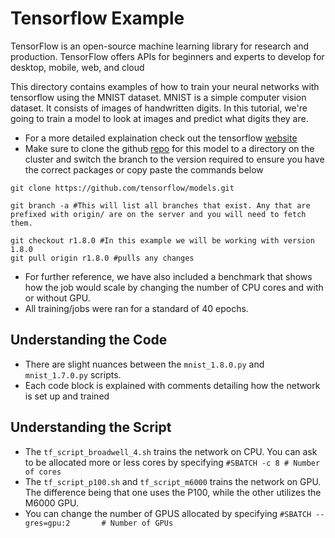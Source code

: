 # Tensorflow Example
TensorFlow is an open-source machine learning library for research and production. TensorFlow offers APIs for beginners and experts to develop for desktop, mobile, web, and cloud

This directory contains examples of how to train your neural networks with tensorflow using the MNIST dataset. MNIST is a simple computer vision dataset. It consists of images of handwritten digits. In this tutorial, we're going to train a model to look at images and predict what digits they are.

  * For a more detailed explaination check out the tensorflow [website](https://www.tensorflow.org/versions/r1.0/get_started/mnist/beginners)
  * Make sure to clone the github [repo](https://github.com/tensorflow/models/tree/r1.8.0) for this model to a directory on the cluster and switch the branch to the version required to ensure you have the correct packages or copy paste the commands below 
  ```
  git clone https://github.com/tensorflow/models.git

  git branch -a #This will list all branches that exist. Any that are prefixed with origin/ are on the server and you will need to fetch them.

  git checkout r1.8.0 #In this example we will be working with version 1.8.0
  git pull origin r1.8.0 #pulls any changes
  ```
  * For further reference, we have also included a benchmark that shows how the job would scale by changing the number of CPU cores and with or without GPU.
  * All training/jobs were ran for a standard of 40 epochs.

## Understanding the Code 

  * There are slight nuances between the ``mnist_1.8.0.py`` and ``mnist_1.7.0.py`` scripts.
  * Each code block is explained with comments detailing how the network is set up and trained

## Understanding the Script

  * The ``tf_script_broadwell_4.sh`` trains the network on CPU. You can ask to be allocated more or less cores by specifying ``#SBATCH -c 8 # Number of cores``
  * The ``tf_script_p100.sh`` and ``tf_script_m6000`` trains the network on GPU. The difference being that one uses the P100, while the other utilizes the M6000 GPU.
  * You can change the number of GPUS allocated by specifying ``#SBATCH --gres=gpu:2       # Number of GPUs``





